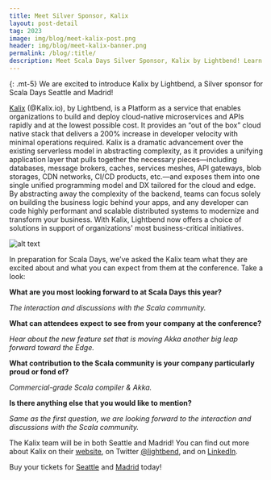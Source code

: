 ```yaml
---
title: Meet Silver Sponsor, Kalix
layout: post-detail
tag: 2023
image: img/blog/meet-kalix-post.png
header: img/blog/meet-kalix-banner.png
permalink: /blog/:title/
description: Meet Scala Days Silver Sponsor, Kalix by Lightbend! Learn more about the company before you meet them in Seattle and Madrid.
---
```

{: .mt-5}
We are excited to introduce Kalix by Lightbend, a Silver sponsor for Scala Days Seattle and Madrid!

[Kalix]( https://www.kalix.io/) (@Kalix.io), by Lightbend, is a Platform as a service that enables organizations to build and deploy cloud-native microservices and APIs rapidly and at the lowest possible cost. It provides an “out of the box” cloud native stack that delivers a 200% increase in developer velocity with minimal operations required. Kalix is a dramatic advancement over the existing serverless model in abstracting complexity, as it provides a unifying application layer that pulls together the necessary pieces—including databases, message brokers, caches, services meshes, API gateways, blob storages, CDN networks, CI/CD products, etc.—and exposes them into one single unified programming model and DX tailored for the cloud and edge. By abstracting away the complexity of the backend, teams can focus solely on building the business logic behind your apps, and any developer can code highly performant and scalable distributed systems to modernize and transform your business. With Kalix, Lightbend now offers a choice of solutions in support of organizations' most business-critical initiatives.


![alt text](/img/assets/sponsors/sponsor-card-lightbend.png)


In preparation for Scala Days, we’ve asked the Kalix team what they are excited about and what you can expect from them at the conference. Take a look:  

**What are you most looking forward to at Scala Days this year?**

*The interaction and discussions with the Scala community.*

**What can attendees expect to see from your company at the conference?**

*Hear about the new feature set that is moving Akka another big leap forward toward the Edge.*

**What contribution to the Scala community is your company particularly proud or fond of?**

*Commercial-grade Scala compiler & Akka.*

**Is there anything else that you would like to mention?**

*Same as the first question, we are looking forward to the interaction and discussions with the Scala community.*


The Kalix team will be in both Seattle and Madrid! You can find out more about Kalix on their [website](https://www.kalix.io/), on Twitter [@lightbend](https://twitter.com/lightbend), and on [LinkedIn]( https://www.linkedin.com/company/lightbend-inc-).

Buy your tickets for [Seattle](https://scaladays.org/seattle-2023/#seattle-pricetable) and [Madrid](https://scaladays.org/madrid-2023/#pricetable) today!
